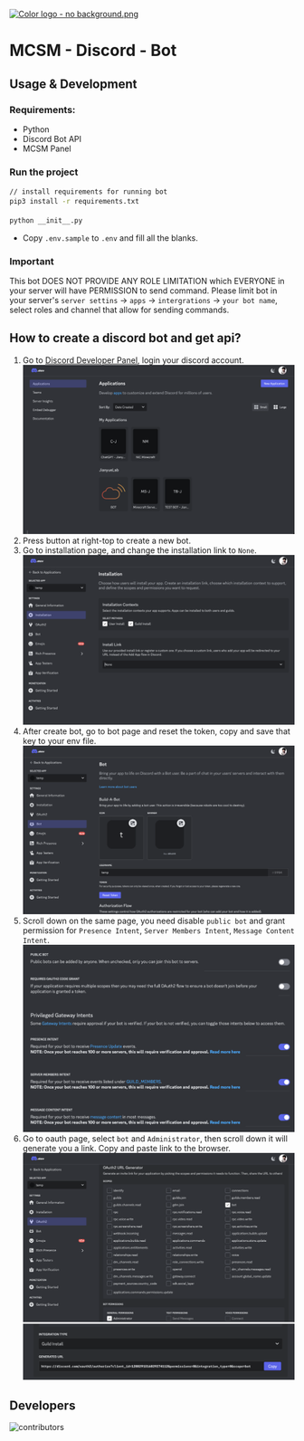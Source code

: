 [![Color logo - no background.png](https://pic.awa.ms/f/1/65ed96d8606e6/65ed96d8606e6.png)](https://awa.ms)
# MCSM - Discord - Bot

## Usage & Development

### Requirements:

- Python
- Discord Bot API
- MCSM Panel

### Run the project

```bash
// install requirements for running bot
pip3 install -r requirements.txt

python __init__.py
```

- Copy `.env.sample` to `.env` and fill all the blanks.

### Important

This bot DOES NOT PROVIDE ANY ROLE LIMITATION which EVERYONE in your server will have PERMISSION to send command. Please limit bot in your server's `server settins` -> `apps` -> `intergrations` -> `your bot name`, select roles and channel that allow for sending commands.


## How to create a discord bot and get api?
1. Go to [Discord Developer Panel](https://discord.com/developers), login your discord account.
![discord developer panel](/images/discord_dev_panel.png)
2. Press button at right-top to create a new bot.
3. Go to installation page, and change the installation link to `None`.
![Installation](/images/installation.png)
4. After create bot, go to bot page and reset the token, copy and save that key to your env file.
![oauth](/images/bot_page.png)
5. Scroll down on the same page, you need disable `public bot` and grant permission for `Presence Intent`, `Server Members Intent`, `Message Content Intent`.
![privileges](/images/privileges.png)
6. Go to oauth page, select `bot` and `Administrator`, then scroll down it will generate you a link. Copy and paste link to the browser.
![oauth](/images/oauth1.png)
![oauth](/images/oauth2.png)

## Developers

![contributors](https://contrib.rocks/image?repo=JianyueLab-Official/MCSM-Discord-Bot)